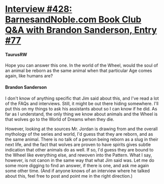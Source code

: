 # [Interview #428: BarnesandNoble.com Book Club Q&A with Brandon Sanderson, Entry #77](https://www.theoryland.com/intvmain.php?i=428#77)

#### TaurusRW

Hope you can answer this one. In the world of the Wheel, would the soul of an animal be reborn as the same animal when that particular Age comes again, like humans are?

#### Brandon Sanderson

I don't know of anything specific that Jim said about this, and I've read a lot of the FAQs and interviews. Still, it might be out there hiding somewhere. I'll put this on my things to ask his assistants about so I can know if he did. As far as I understand, the only thing we know about animals and the Wheel is that wolves go to the World of Dreams when they die.

However, looking at the sources Mr. Jordan is drawing from and the overall mythology of the series and world, I'd guess that they are reborn, and as the same animal. There is no talk of a person being reborn as a slug in their next life, and the fact that wolves are proven to have spirits gives subtle indication that other animals do as well. If so, I'd guess they are bound to the Wheel like everything else, and rewoven into the Pattern. What I say, however, is not canon in the same way that what Jim said was. Let me do some more digging to find an answer, if there is one, and ask me again some other time. (And if anyone knows of an interview where he talked about this, feel free to post and point me in the right direction.)

